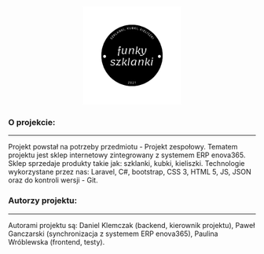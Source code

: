 <p align="center"><img src="\..\website\public\img\logo.png" width="200"></a></p>

<h3> O projekcie: </h3>
<hr>

<p> Projekt powstał na potrzeby przedmiotu - Projekt zespołowy. Tematem projektu jest sklep internetowy zintegrowany z systemem ERP enova365. Sklep sprzedaje produkty takie jak: szklanki, kubki, kieliszki. Technologie wykorzystane przez nas: Laravel, C#, bootstrap, CSS 3, HTML 5, JS, JSON oraz do kontroli wersji - Git. </p>


<h3>Autorzy projektu: </h3>
<hr>

<p> Autorami projektu są: Daniel Klemczak (backend, kierownik projektu), Paweł Ganczarski (synchronizacja z systemem ERP enova365), Paulina Wróblewska (frontend, testy). </p>